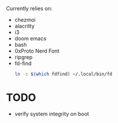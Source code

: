 Currently relies on:
- chezmoi
- alacritty
- i3
- doom emacs
- bash
- 0xProto Nerd Font
- ripgrep
- fd-find
  ```sh
  ln -s $(which fdfind) ~/.local/bin/fd
  ```

# TODO
- verify system integrity on boot
